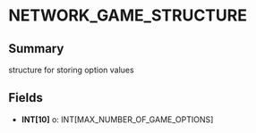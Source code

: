 # NETWORK_GAME_STRUCTURE

## Summary
structure for storing option values

## Fields
* **INT[10]** o: INT[MAX_NUMBER_OF_GAME_OPTIONS]